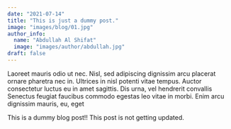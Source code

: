 ```yaml
---
date: "2021-07-14"
title: "This is just a dummy post."
image: "images/blog/01.jpg"
author_info: 
  name: "Abdullah Al Shifat"
  image: "images/author/abdullah.jpg"
draft: false
---
```


Laoreet mauris odio ut nec. Nisl, sed adipiscing dignissim arcu placerat ornare pharetra nec in. Ultrices in nisl potenti vitae tempus. Auctor consectetur luctus eu in amet sagittis. Dis urna, vel hendrerit convallis Senectus feugiat faucibus commodo egestas leo vitae in morbi. Enim arcu dignissim mauris, eu, eget

This is a dummy blog post!! This post is not getting updated.

